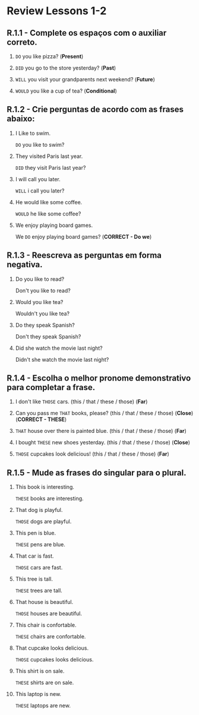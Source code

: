 # Review Lessons 1-2

## R.1.1 - Complete os espaços com o auxiliar correto.

1. `DO` you like pizza? (**Present**)

2. `DID` you go to the store yesterday? (**Past**)

3. `WILL` you visit your grandparents next weekend? (**Future**)

4. `WOULD` you like a cup of tea? (**Conditional**)

## R.1.2 - Crie perguntas de acordo com as frases abaixo:

1. I Like to swim. <p>
`DO` you like to swim?

2. They visited Paris last year. <p>
`DID` they visit Paris last year?

3. I will call you later. <p>
`WILL` i call you later?

4. He would like some coffee. <p>
`WOULD` he like some coffee?

5. We enjoy playing board games. <p>
We `DO` enjoy playing board games? (**CORRECT - Do we**)

## R.1.3 - Reescreva as perguntas em forma negativa.

1. Do you like to read? <p>
Don't you like to read?

2. Would you like tea? <p>
Wouldn't you like tea?

3. Do they speak Spanish? <p>
Don't they speak Spanish?

4. Did she watch the movie last night? <p>
Didn't she watch the movie last night?

## R.1.4 - Escolha o melhor pronome demonstrativo para completar a frase.

1. I don't like `THOSE` cars. (this / that / these / those) (**Far**) 

2. Can you pass me `THAT` books, please? (this / that / these / those) (**Close**) (**CORRECT - THESE**)

3. `THAT` house over there is painted blue. (this / that / these / those) (**Far**) 

4. I bought `THESE` new shoes yesterday. (this / that / these / those) (**Close**)

5. `THOSE` cupcakes look delicious! (this / that / these / those) (**Far**)

## R.1.5 - Mude as frases do singular para o plural.

1. This book is interesting. <p>
`THESE` books are interesting.

2. That dog is playful. <p>
`THOSE` dogs are playful.

3. This pen is blue. <p>
`THESE` pens are blue. 

4. That car is fast. <p>
`THOSE` cars are fast.

5. This tree is tall. <p>
`THESE` trees are tall.

6. That house is beautiful. <p>
`THOSE` houses are beautiful.

7. This chair is confortable. <p>
`THESE` chairs are confortable.

8. That cupcake looks delicious. <p>
`THOSE` cupcakes looks delicious.

9. This shirt is on sale. <p>
`THESE` shirts are on sale.

10. This laptop is new. <p>
`THESE` laptops are new.